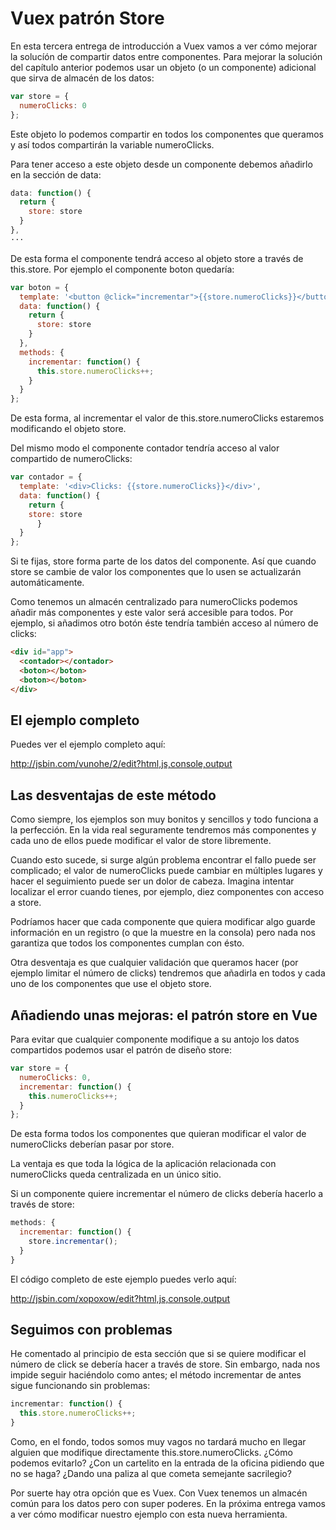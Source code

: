 # Vuex patrón Store

En esta tercera entrega de introducción a Vuex vamos a ver cómo mejorar la solucíón de compartir datos entre componentes. Para mejorar la solución del capítulo anterior podemos usar un objeto (o un componente) adicional que sirva de almacén de los datos:

```js
var store = {
  numeroClicks: 0
};

```

Este objeto lo podemos compartir en todos los componentes que queramos y así todos compartirán la variable numeroClicks.

Para tener acceso a este objeto desde un componente debemos añadirlo en la sección de data:

```js
data: function() {
  return {
    store: store
  }
},
···

```

De esta forma el componente tendrá acceso al objeto store a través de this.store. Por ejemplo el componente boton quedaría:

```js
var boton = {
  template: '<button @click="incrementar">{{store.numeroClicks}}</button>',
  data: function() {
    return {
      store: store
    }
  },
  methods: {
    incrementar: function() {
      this.store.numeroClicks++;
    }
  }
};

```

De esta forma, al incrementar el valor de this.store.numeroClicks estaremos modificando el objeto store.

Del mismo modo el componente contador tendría acceso al valor compartido de numeroClicks:

```js
var contador = {
  template: '<div>Clicks: {{store.numeroClicks}}</div>',
  data: function() {
    return {
    store: store
      }
  }
};

```

Si te fijas, store forma parte de los datos del componente. Así que cuando store se cambie de valor los componentes que lo usen se actualizarán automáticamente.

Como tenemos un almacén centralizado para numeroClicks podemos añadir más componentes y este valor será accesible para todos. Por ejemplo, si añadimos otro botón éste tendría también acceso al número de clicks:

```html
<div id="app">
  <contador></contador>
  <boton></boton>
  <boton></boton>
</div>

```

## El ejemplo completo

Puedes ver el ejemplo completo aquí:

http://jsbin.com/vunohe/2/edit?html,js,console,output

## Las desventajas de este método

Como siempre, los ejemplos son muy bonitos y sencillos y todo funciona a la perfección. En la vida real seguramente tendremos más componentes y cada uno de ellos puede modificar el valor de store libremente.

Cuando esto sucede, si surge algún problema encontrar el fallo puede ser complicado; el valor de numeroClicks puede cambiar en múltiples lugares y hacer el seguimiento puede ser un dolor de cabeza. Imagina intentar localizar el error cuando tienes, por ejemplo, diez componentes con acceso a store.

Podríamos hacer que cada componente que quiera modificar algo guarde información en un registro (o que la muestre en la consola) pero nada nos garantiza que todos los componentes cumplan con ésto.

Otra desventaja es que cualquier validación que queramos hacer (por ejemplo limitar el número de clicks) tendremos que añadirla en todos y cada uno de los componentes que use el objeto store.

## Añadiendo unas mejoras: el patrón store en Vue

Para evitar que cualquier componente modifique a su antojo los datos compartidos podemos usar el patrón de diseño store:

```js
var store = {
  numeroClicks: 0,
  incrementar: function() {
    this.numeroClicks++;
  }
};

```

De esta forma todos los componentes que quieran modificar el valor de numeroClicks deberían pasar por store.

La ventaja es que toda la lógica de la aplicación relacionada con numeroClicks queda centralizada en un único sitio.

Si un componente quiere incrementar el número de clicks debería hacerlo a través de store:

```js
methods: {
  incrementar: function() {
    store.incrementar();
  }
}

```

El código completo de este ejemplo puedes verlo aquí:

http://jsbin.com/xopoxow/edit?html,js,console,output

## Seguimos con problemas

He comentado al principio de esta sección que si se quiere modificar el número de click se debería hacer a través de store. Sin embargo, nada nos impide seguir haciéndolo como antes; el método incrementar de antes sigue funcionando sin problemas:

```js
incrementar: function() {
  this.store.numeroClicks++;
}

```

Como, en el fondo, todos somos muy vagos no tardará mucho en llegar alguien que modifique directamente this.store.numeroClicks. ¿Cómo podemos evitarlo? ¿Con un cartelito en la entrada de la oficina pidiendo que no se haga? ¿Dando una paliza al que cometa semejante sacrilegio?

Por suerte hay otra opción que es Vuex. Con Vuex tenemos un almacén común para los datos pero con super poderes. En la próxima entrega vamos a ver cómo modificar nuestro ejemplo con esta nueva herramienta.
